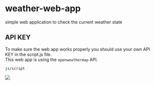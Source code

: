 # weather-web-app
simple web application to check the current weather state

## API KEY

To make sure the web app works properly you should use your own API KEY in the script.js file. <br>
This web app is using the `openweathermap` API.

`js/script`
<div id="badges">
<a href="https://barik-rajdeep.github.io/weatherVue/">
<img src="https://img.shields.io/badge/Weather-blue">
</a>
</div>

